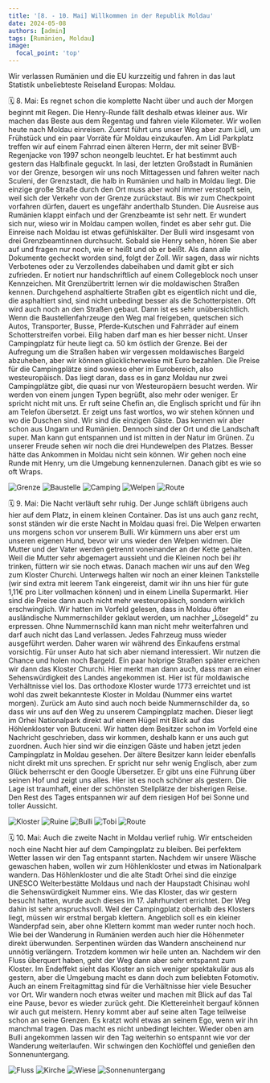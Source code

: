 ```yaml
---
title: '[8. - 10. Mai] Willkommen in der Republik Moldau'
date: 2024-05-08
authors: [admin]
tags: [Rumänien, Moldau]
image:
  focal_point: 'top'
---
```

Wir verlassen Rumänien und die EU kurzzeitig und fahren in das laut Statistik unbeliebteste Reiseland Europas: Moldau.

<!--more-->

🗓️ 8. Mai: Es regnet schon die komplette Nacht über und auch der Morgen beginnt mit Regen. Die Henry-Runde fällt deshalb etwas kleiner aus. Wir machen das Beste aus dem Regentag und fahren viele Kilometer. Wir wollen heute nach Moldau einreisen. Zuerst führt uns unser Weg aber zum Lidl, um Frühstück und ein paar Vorräte für Moldau einzukaufen. Am Lidl Parkplatz treffen wir auf einem Fahrrad einen älteren Herrn, der mit seiner BVB-Regenjacke von 1997 schon neongelb leuchtet. Er hat bestimmt auch gestern das Halbfinale geguckt. In Iasi, der letzten Großstadt in Rumänien vor der Grenze, besorgen wir uns noch Mittagessen und fahren weiter nach Sculeni, der Grenzstadt, die halb in Rumänien und halb in Moldau liegt. Die einzige große Straße durch den Ort muss aber wohl immer verstopft sein, weil sich der Verkehr von der Grenze zurückstaut. Bis wir zum Checkpoint vorfahren dürfen, dauert es ungefähr anderthalb Stunden. Die Ausreise aus Rumänien klappt einfach und der Grenzbeamte ist sehr nett. Er wundert sich nur, wieso wir in Moldau campen wollen, findet es aber sehr gut. Die Einreise nach Moldau ist etwas gefühlskälter. Der Bulli wird insgesamt von drei Grenzbeamtinnen durchsucht. Sobald sie Henry sehen, hören Sie aber auf und fragen nur noch, wie er heißt und ob er beißt. Als dann alle Dokumente gecheckt worden sind, folgt der Zoll. Wir sagen, dass wir nichts Verbotenes oder zu Verzollendes dabeihaben und damit gibt er sich zufrieden. Er notiert nur handschriftlich auf einem Collegeblock noch unser Kennzeichen. Mit Grenzübertritt lernen wir die moldawischen Straßen kennen. Durchgehend asphaltierte Straßen gibt es eigentlich nicht und die, die asphaltiert sind, sind nicht unbedingt besser als die Schotterpisten. Oft wird auch noch an den Straßen gebaut. Dann ist es sehr unübersichtlich. Wenn die Baustellenfahrzeuge den Weg mal freigeben, quetschen sich Autos, Transporter, Busse, Pferde-Kutschen und Fahrräder auf einem Schotterstreifen vorbei. Eilig haben darf man es hier besser nicht. Unser Campingplatz für heute liegt ca. 50 km östlich der Grenze. Bei der Aufregung um die Straßen haben wir vergessen moldawisches Bargeld abzuheben, aber wir können glücklicherweise mit Euro bezahlen. Die Preise für die Campingplätze sind sowieso eher im Eurobereich, also westeuropäisch. Das liegt daran, dass es in ganz Moldau nur zwei Campingplätze gibt, die quasi nur von Westeuropäern besucht werden. Wir werden von einem jungen Typen begrüßt, also mehr oder weniger. Er spricht nicht mit uns. Er ruft seine Chefin an, die Englisch spricht und für ihn am Telefon übersetzt. Er zeigt uns fast wortlos, wo wir stehen können und wo die Duschen sind. Wir sind die einzigen Gäste. Das kennen wir aber schon aus Ungarn und Rumänien. Dennoch sind der Ort und die Landschaft super. Man kann gut entspannen und ist mitten in der Natur im Grünen. Zu unserer Freude sehen wir noch die drei Hundewelpen des Platzes. Besser hätte das Ankommen in Moldau nicht sein können. Wir gehen noch eine Runde mit Henry, um die Umgebung kennenzulernen. Danach gibt es wie so oft Wraps.

<img src="Grenze.jpg" alt="Grenze" caption="">

<img src="Baustelle.jpg" alt="Baustelle" caption=" ">

<img src="Camping.jpg" alt="Camping" caption=" ">

<img src="Welpen.jpg" alt="Welpen" caption=" ">

<img src="Route_08.05.24.jpg" alt="Route" caption=" ">

🗓️ 9. Mai: Die Nacht verläuft sehr ruhig. Der Junge schläft übrigens auch hier auf dem Platz, in einem kleinen Container. Das ist uns auch ganz recht, sonst ständen wir die erste Nacht in Moldau quasi frei. Die Welpen erwarten uns morgens schon vor unserem Bulli. Wir kümmern uns aber erst um unseren eigenen Hund, bevor wir uns wieder den Welpen widmen. Die Mutter und der Vater werden getrennt voneinander an der Kette gehalten. Weil die Mutter sehr abgemagert aussieht und die Kleinen noch bei ihr trinken, füttern wir sie noch etwas. Danach machen wir uns auf den Weg zum Kloster Churchi. Unterwegs halten wir noch an einer kleinen Tankstelle (wir sind extra mit leerem Tank eingereist, damit wir ihn uns hier für gute 1,11€ pro Liter vollmachen können) und in einem Linella Supermarkt. Hier sind die Preise dann auch nicht mehr westeuropäisch, sondern wirklich erschwinglich. Wir hatten im Vorfeld gelesen, dass in Moldau öfter ausländische Nummernschilder geklaut werden, um nachher „Lösegeld“ zu erpressen. Ohne Nummernschild kann man nicht mehr weiterfahren und darf auch nicht das Land verlassen. Jedes Fahrzeug muss wieder ausgeführt werden. Daher waren wir während des Einkaufens erstmal vorsichtig. Für unser Auto hat sich aber niemand interessiert. Wir nutzen die Chance und holen noch Bargeld. Ein paar holprige Straßen später erreichen wir dann das Kloster Churchi. Hier merkt man dann auch, dass man an einer Sehenswürdigkeit des Landes angekommen ist. Hier ist für moldawische Verhältnisse viel los. Das orthodoxe Kloster wurde 1773 erreichtet und ist wohl das zweit bekannteste Kloster in Moldau (Nummer eins wartet morgen). Zurück am Auto sind auch noch beide Nummernschilder da, so dass wir uns auf den Weg zu unserem Campingplatz machen. Dieser liegt im Orhei Nationalpark direkt auf einem Hügel mit Blick auf das Höhlenkloster von Butuceni. Wir hatten dem Besitzer schon im Vorfeld eine Nachricht geschrieben, dass wir kommen, deshalb kann er uns auch gut zuordnen. Auch hier sind wir die einzigen Gäste und haben jetzt jeden Campingplatz in Moldau gesehen. Der ältere Besitzer kann leider ebenfalls nicht direkt mit uns sprechen. Er spricht nur sehr wenig Englisch, aber zum Glück beherrscht er den Google Übersetzer. Er gibt uns eine Führung über seinen Hof und zeigt uns alles. Hier ist es noch schöner als gestern. Die Lage ist traumhaft, einer der schönsten Stellplätze der bisherigen Reise. Den Rest des Tages entspannen wir auf dem riesigen Hof bei Sonne und toller Aussicht.

<img src="Kloster.jpg" alt="Kloster" caption="">

<img src="Ruine.jpg" alt="Ruine" caption="">

<img src="Bulli.jpg" alt="Bulli" caption="">

<img src="Tobi.jpg" alt="Tobi" caption="">

<img src="Route_09.05.24.jpg" alt="Route" caption=" ">

🗓️ 10. Mai: Auch die zweite Nacht in Moldau verlief ruhig. Wir entscheiden noch eine Nacht hier auf dem Campingplatz zu bleiben. Bei perfektem Wetter lassen wir den Tag entspannt starten. Nachdem wir unsere Wäsche gewaschen haben, wollen wir zum Höhlenkloster und etwas im Nationalpark wandern. Das Höhlenkloster und die alte Stadt Orhei sind die einzige UNESCO Welterbestätte Moldaus und nach der Haupstadt Chisinau wohl die Sehenswürdigkeit Nummer eins. Wie das Kloster, das wir gestern besucht hatten, wurde auch dieses im 17. Jahrhundert errichtet. Der Weg dahin ist sehr anspruchsvoll. Weil der Campingplatz oberhalb des Klosters liegt, müssen wir erstmal bergab klettern. Angeblich soll es ein kleiner Wanderpfad sein, aber ohne Klettern kommt man weder runter noch hoch. Wie bei der Wanderung in Rumänien werden auch hier die Höhenmeter direkt überwunden. Serpentinen würden das Wandern anscheinend nur unnötig verlängern. Trotzdem kommen wir heile unten an. Nachdem wir den Fluss überquert haben, geht der Weg dann aber sehr entspannt zum Kloster. Im Endeffekt sieht das Kloster an sich weniger spektakulär aus als gestern, aber die Umgebung macht es dann doch zum beliebten Fotomotiv. Auch an einem Freitagmittag sind für die Verhältnisse hier viele Besucher vor Ort. Wir wandern noch etwas weiter und machen mit Blick auf das Tal eine Pause, bevor es wieder zurück geht. Die Klettereinheit bergauf können wir auch gut meistern. Henry kommt aber auf seine alten Tage teilweise schon an seine Grenzen. Es kratzt wohl etwas an seinem Ego, wenn wir ihn manchmal tragen. Das macht es nicht unbedingt leichter. Wieder oben am Bulli angekommen lassen wir den Tag weiterhin so entspannt wie vor der Wanderung weiterlaufen. Wir schwingen den Kochlöffel und genießen den Sonnenuntergang.

<img src="Fluss.jpg" alt="Fluss" caption="">

<img src="Kirche.jpg" alt="Kirche" caption="">

<img src="Wiese.jpg" alt="Wiese" caption="">

<img src="Sonnenuntergang.jpg" alt="Sonnenuntergang" caption="">